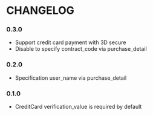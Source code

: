 # CHANGELOG

### 0.3.0

* Support credit card payment with 3D secure
* Disable to specify contract_code via purchase_detail

### 0.2.0

* Specification user_name via purchase_detail

### 0.1.0

* CreditCard verification_value is required by default
